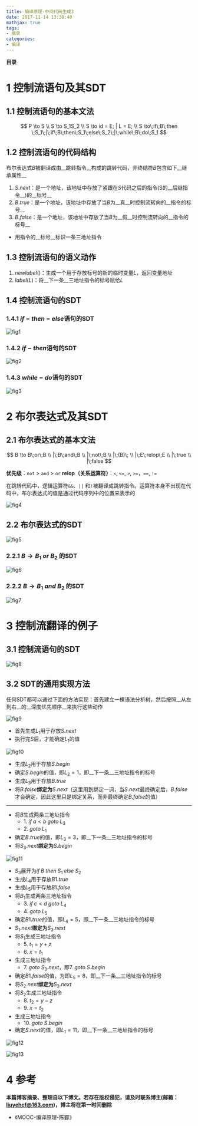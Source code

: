 ```yaml
---
title: 编译原理-中间代码生成3
date: 2017-11-14 13:30:40
mathjax: true
tags: 
- 摘录
categories: 
- 编译
---
```


__目录__

<!-- toc -->
<!--more-->

# 1 控制流语句及其SDT

## 1.1 控制流语句的基本文法

$$
P \to S \\
S \to S_1S_2 \\
S \to id = E; | L = E; \\
S \to\;if\;B\;then \;S_1\;|\;if\;B\;then\;S_1\;else\;S_2\;|\;while\;B\;do\;S_1
$$

## 1.2 控制流语句的代码结构

布尔表达式$B$被翻译成由__跳转指令__构成的跳转代码，非终结符$B$包含如下__继承属性__

1. $S.next$：是一个地址，该地址中存放了紧跟在$S$代码之后的指令(S的__后继指令__)的__标号__
1. $B.true$：是一个地址，该地址中存放了当$B$为__真__时控制流转向的__指令的标号__
1. $B.false$：是一个地址，该地址中存放了当$B$为__假__时控制流转向的__指令的标号__
* 用指令的__标号__标识一条三地址指令

## 1.3 控制流语句的语义动作

1. $newlabel()$：生成一个用于存放标号的新的临时变量$L$，返回变量地址
1. $label(L)$：将__下一条__三地址指令的标号赋给$L$

## 1.4 控制流语句的SDT

### 1.4.1 $if-then-else$语句的SDT

![fig1](/images/编译原理-中间代码生成3/fig1.jpg)

### 1.4.2 $if-then$语句的SDT

![fig2](/images/编译原理-中间代码生成3/fig2.jpg)

### 1.4.3 $while-do$语句的SDT

![fig3](/images/编译原理-中间代码生成3/fig3.jpg)

# 2 布尔表达式及其SDT

## 2.1 布尔表达式的基本文法

$$
B \to B\;or\;B \\
|\;B\;and\;B \\
|\;not\;B \\
|\;(B)\; \\
|\;E\;relop\;E \\
|\;true \\
|\;false
$$

__优先级__：`not` \> `and` \> `or`
__relop（关系运算符）__：`<`, `<=`, `>`, `>=`，`==`, `!=`

在跳转代码中，逻辑运算符`&&`、`||` 和`!`被翻译成跳转指令。运算符本身不出现在代码中，布尔表达式的值是通过代码序列中的位置来表示的

![fig4](/images/编译原理-中间代码生成3/fig4.jpg)

## 2.2 布尔表达式的SDT

![fig5](/images/编译原理-中间代码生成3/fig5.jpg)

### 2.2.1 $B \to B_1\;or\;B_2$ 的SDT

![fig6](/images/编译原理-中间代码生成3/fig6.jpg)

### 2.2.2 $B \to B_1\;and\;B_2$ 的SDT

![fig7](/images/编译原理-中间代码生成3/fig7.jpg)

# 3 控制流翻译的例子

## 3.1 控制流语句的SDT

![fig8](/images/编译原理-中间代码生成3/fig8.jpg)

## 3.2 SDT的通用实现方法

任何SDT都可以通过下面的方法实现：首先建立一棵语法分析树，然后按照__从左到右__的__深度优先顺序__来执行这些动作

![fig9](/images/编译原理-中间代码生成3/fig9.jpg)

* 首先生成$L_1$用于存放$S.next$
* 执行完$S$后，才能确定$L_1$的值

![fig10](/images/编译原理-中间代码生成3/fig10.jpg)

* 生成$L_2$用于存放$S.begin$
* 确定$S.begin$的值，即$L_2=1$，即__下一条__三地址指令的标号
* 生成$L_3$用于存放$B.true$
* 将$B.false$__绑定为__$S.next$（这里用到绑定一词，当$S.next$最终确定后，$B.false$才会确定，因此这里只是绑定关系，而非最终确定$B.false$的值）

---

* 将$B$生成两条三地址指令
    * $1.\;if\;a<b\;goto\;L_3$
    * $2.\;goto\;L_1$
* 确定$B.true$的值，即$L_3=3$，即__下一条__三地址指令的标号
* 将$S_3.next$__绑定为__$S.begin$

![fig11](/images/编译原理-中间代码生成3/fig11.jpg)

* $S_3$展开为$if\;B\;then\;S_1\;else\;S_2$
* 生成$L_4$用于存放$B1.true$
* 生成$L_5$用于存放$B1.false$
* 将$B_1$生成两条三地址指令
    * $3.\;if\;c<d\;goto\;L_4$
    * $4.\;goto\;L_5$
* 确定$B1.true$的值，即$L_4=5$，即__下一条__三地址指令的标号
* $S_1.next$__绑定为__$S_3.next$
* 将$S_1$生成三地址指令
    * $5.\;t_1 = y+z$
    * $6.\;x = t_1$
* 生成三地址指令
    * $7.\;goto\;S_3.next$，即$7.\;goto\;S.begin$
* 确定$B1.false$的值，为即$L_5=8$，即__下一条__三地址指令的标号
* 将$S_2.next$__绑定为__$S_3.next$
* 将$S_2$生成三地址指令
    * $8.\;t_2 = y-z$
    * $9.\;x = t_2$
* 生成三地址指令
    * $10.\;goto\;S.begin$
* 确定$S.next$的值，即$L_1=11$，即__下一条__三地址指令的标号

![fig12](/images/编译原理-中间代码生成3/fig12.jpg)

![fig13](/images/编译原理-中间代码生成3/fig13.jpg)

# 4 参考

__本篇博客摘录、整理自以下博文。若存在版权侵犯，请及时联系博主(邮箱：liuyehcf@163.com)，博主将在第一时间删除__

* 《MOOC-编译原理-陈鄞》

